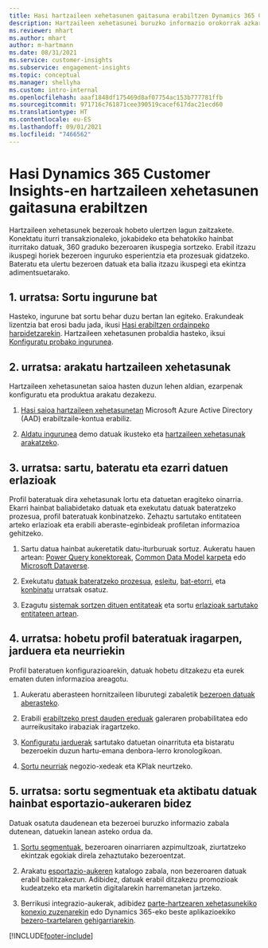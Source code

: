 ```yaml
---
title: Hasi hartzaileen xehetasunen gaitasuna erabiltzen Dynamics 365 Customer Insights-en
description: Hartzaileen xehetasunei buruzko informazio orokorrak azkar hasten laguntzen die baliabideei.
ms.reviewer: mhart
ms.author: mhart
author: m-hartmann
ms.date: 08/31/2021
ms.service: customer-insights
ms.subservice: engagement-insights
ms.topic: conceptual
ms.manager: shellyha
ms.custom: intro-internal
ms.openlocfilehash: aaaf1848df175469d8af07754ac153b777781ffb
ms.sourcegitcommit: 971716c761871cee390519cacef617dac21ecd60
ms.translationtype: HT
ms.contentlocale: eu-ES
ms.lasthandoff: 09/01/2021
ms.locfileid: "7466562"
---
```

# <a name="get-started-with-dynamics-365-customer-insights-audience-insights-capability"></a>Hasi Dynamics 365 Customer Insights-en hartzaileen xehetasunen gaitasuna erabiltzen

Hartzaileen xehetasunek bezeroak hobeto ulertzen lagun zaitzakete. Konektatu iturri transakzionaleko, jokabideko eta behatokiko hainbat iturritako datuak, 360 graduko bezeroaren ikuspegia sortzeko. Erabil itzazu ikuspegi horiek bezeroen inguruko esperientzia eta prozesuak gidatzeko. Bateratu eta ulertu bezeroen datuak eta balia itzazu ikuspegi eta ekintza adimentsuetarako.

## <a name="step-1-create-an-environment"></a>1. urratsa: Sortu ingurune bat

Hasteko, ingurune bat sortu behar duzu bertan lan egiteko. Erakundeak lizentzia bat erosi badu jada, ikusi [Hasi erabiltzen ordainpeko harpidetzarekin](get-started-paid.md). Hartzaileen xehetasunen probaldia hasteko, iksui [Konfiguratu probako ingurunea](get-started-trial.md). 

## <a name="step-2-explore-audience-insights"></a>2. urratsa: arakatu hartzaileen xehetasunak

Hartzaileen xehetasunetan saioa hasten duzun lehen aldian, ezarpenak konfiguratu eta produktua arakatu dezakezu.

1. [Hasi saioa hartzaileen xehetasunetan](https://home.ci.ai.dynamics.com) Microsoft Azure Active Directory (AAD) erabiltzaile-kontua erabiliz.

1. [Aldatu ingurunea](manage-environments.md#switch-environments) demo datuak ikusteko eta [hartzaileen xehetasunak arakatzeko](home.md).

##  <a name="step-3-ingest-unify-and-set-up-relationships-for-your-data"></a>3. urratsa: sartu, bateratu eta ezarri datuen erlazioak

Profil bateratuak dira xehetasunak lortu eta datuetan eragiteko oinarria. Ekarri hainbat baliabidetako datuak eta exekutatu datuak bateratzeko prozesua, profil bateratuak konbinatzeko. Zehaztu sartutako entitateen arteko erlazioak eta erabili aberaste-eginbideak profiletan informazioa gehitzeko. 

1. Sartu datua hainbat aukeretatik datu-iturburuak sortuz. Aukeratu hauen artean: [Power Query konektoreak](connect-power-query.md), [Common Data Model karpeta](connect-common-data-model.md) edo [Microsoft Dataverse](connect-common-data-service-lake.md). 

1. Exekutatu [datuak bateratzeko prozesua](data-unification.md), [esleitu](map-entities.md), [bat-etorri](match-entities.md), eta [konbinatu](merge-entities.md) urratsak osatuz.

1. Ezagutu [sistemak sortzen dituen entitateak](entities.md) eta sortu [erlazioak sartutako entitateen artean](relationships.md).
    
## <a name="step-4-enhance-unified-profiles-with-predictions-activities-and-measures"></a>4. urratsa: hobetu profil bateratuak iragarpen, jarduera eta neurriekin

Profil bateratuen konfigurazioarekin, datuak hobetu ditzakezu eta eurek ematen duten informazioa areagotu.

1. Aukeratu aberasteen hornitzaileen liburutegi zabaletik [bezeroen datuak aberasteko](enrichment-hub.md).

1. Erabili [erabiltzeko prest dauden ereduak](predictions-overview.md) galeraren probabilitatea edo aurreikusitako irabaziak iragartzeko.

1. [Konfiguratu jarduerak](activities.md) sartutako datuetan oinarrituta eta bistaratu bezeroekin duzun hartu-emana denbora-lerro kronologikoan. 

1. [Sortu neurriak](measures.md) negozio-xedeak eta KPIak neurtzeko.
 
## <a name="step-5-create-segments-and-activate-data-through-various-export-options"></a>5. urratsa: sortu segmentuak eta aktibatu datuak hainbat esportazio-aukeraren bidez

Datuak osatuta daudenean eta bezeroei buruzko informazio zabala dutenean, datuekin lanean asteko ordua da. 

1. [Sortu segmentuak](segments.md), bezeroaren oinarriaren azpimultzoak, ziurtatzeko ekintzak egokiak direla zehaztutako bezeroentzat.

1. Arakatu [esportazio-aukeren](export-destinations.md) katalogo zabala, non bezeroaren datuak erabil baititzakezun. Adibidez, datuak erabil ditzakezu promozioak kudeatzeko eta marketin digitalarekin harremanetan jartzeko.

1. Berrikusi integrazio-aukerak, adibidez [parte-hartzearen xehetasunekiko konexio zuzenarekin](../engagement-insights/integrate-audience-insights-engagement-insights.md) edo Dynamics 365-eko beste aplikazioekiko [bezero-txartelaren gehigarriarekin](customer-card-add-in.md).  


[!INCLUDE[footer-include](../includes/footer-banner.md)]
